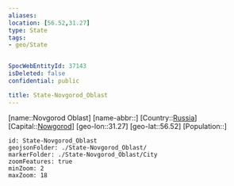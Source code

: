 ```yaml
---
aliases: 
location: [56.52,31.27]
type: State
tags:
- geo/State


SpocWebEntityId: 37143
isDeleted: false
confidential: public

title: State-Novgorod_Oblast
---
```

[name::Novgorod Oblast]
[name-abbr::]
[Country::[Russia](geo/Continent/Europe/Russia.md)]
[Capital::[Nowgorod](geo/Continent/Europe/Russia/City/Nowgorod.md)]
[geo-lon::31.27]
[geo-lat::56.52]
[Population::]



```leaflet
id: State-Novgorod_Oblast
geojsonFolder: ./State-Novgorod_Oblast/
markerFolder: ./State-Novgorod_Oblast/City
zoomFeatures: true 
minZoom: 2 
maxZoom: 18
```


